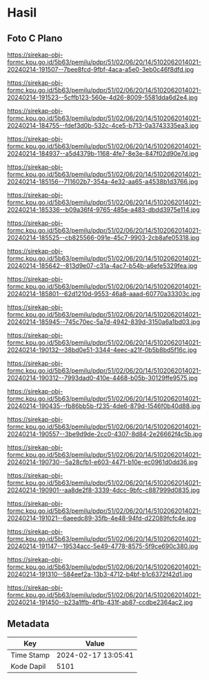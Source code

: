 # Hasil

## Foto C Plano

https://sirekap-obj-formc.kpu.go.id/5b63/pemilu/pdpr/51/02/06/20/14/5102062014021-20240214-191507--7bee8fcd-9fbf-4aca-a5e0-3eb0c46f8dfd.jpg

https://sirekap-obj-formc.kpu.go.id/5b63/pemilu/pdpr/51/02/06/20/14/5102062014021-20240214-191523--5cffb123-560e-4d26-8009-5581dda6d2e4.jpg

https://sirekap-obj-formc.kpu.go.id/5b63/pemilu/pdpr/51/02/06/20/14/5102062014021-20240214-184755--fdef3d0b-532c-4ce5-b713-0a3743335ea3.jpg

https://sirekap-obj-formc.kpu.go.id/5b63/pemilu/pdpr/51/02/06/20/14/5102062014021-20240214-184937--a5d4379b-1168-4fe7-8e3e-847f02d90e7d.jpg

https://sirekap-obj-formc.kpu.go.id/5b63/pemilu/pdpr/51/02/06/20/14/5102062014021-20240214-185156--711602b7-354a-4e32-aa65-a4538b1d3766.jpg

https://sirekap-obj-formc.kpu.go.id/5b63/pemilu/pdpr/51/02/06/20/14/5102062014021-20240214-185336--b09a36f4-9765-485e-a483-dbdd3975e114.jpg

https://sirekap-obj-formc.kpu.go.id/5b63/pemilu/pdpr/51/02/06/20/14/5102062014021-20240214-185525--cb825566-091e-45c7-9903-2cb8afe05318.jpg

https://sirekap-obj-formc.kpu.go.id/5b63/pemilu/pdpr/51/02/06/20/14/5102062014021-20240214-185642--813d9e07-c31a-4ac7-b54b-a6efe5329fea.jpg

https://sirekap-obj-formc.kpu.go.id/5b63/pemilu/pdpr/51/02/06/20/14/5102062014021-20240214-185801--62d1210d-9553-46a8-aaad-60770a33303c.jpg

https://sirekap-obj-formc.kpu.go.id/5b63/pemilu/pdpr/51/02/06/20/14/5102062014021-20240214-185945--745c70ec-5a7d-4942-839d-3150a6a1bd03.jpg

https://sirekap-obj-formc.kpu.go.id/5b63/pemilu/pdpr/51/02/06/20/14/5102062014021-20240214-190132--38bd0e51-3344-4eec-a21f-0b5b8bd5f16c.jpg

https://sirekap-obj-formc.kpu.go.id/5b63/pemilu/pdpr/51/02/06/20/14/5102062014021-20240214-190312--7993dad0-410e-4468-b05b-30129ffe9575.jpg

https://sirekap-obj-formc.kpu.go.id/5b63/pemilu/pdpr/51/02/06/20/14/5102062014021-20240214-190435--fb86bb5b-f235-4de6-879d-1546f0b40d88.jpg

https://sirekap-obj-formc.kpu.go.id/5b63/pemilu/pdpr/51/02/06/20/14/5102062014021-20240214-190557--3be9d9de-2cc0-4307-8d84-2e26662f4c5b.jpg

https://sirekap-obj-formc.kpu.go.id/5b63/pemilu/pdpr/51/02/06/20/14/5102062014021-20240214-190730--5a28cfb1-e603-4471-b10e-ec0961d0dd36.jpg

https://sirekap-obj-formc.kpu.go.id/5b63/pemilu/pdpr/51/02/06/20/14/5102062014021-20240214-190901--aa8de2f8-3339-4dcc-9bfc-c887999d0835.jpg

https://sirekap-obj-formc.kpu.go.id/5b63/pemilu/pdpr/51/02/06/20/14/5102062014021-20240214-191021--6aeedc89-35fb-4e48-94fd-d22089fcfc4e.jpg

https://sirekap-obj-formc.kpu.go.id/5b63/pemilu/pdpr/51/02/06/20/14/5102062014021-20240214-191147--19534acc-5e49-4778-8575-5f9ce690c380.jpg

https://sirekap-obj-formc.kpu.go.id/5b63/pemilu/pdpr/51/02/06/20/14/5102062014021-20240214-191310--584eef2a-13b3-4712-b4bf-b1c6372f42d1.jpg

https://sirekap-obj-formc.kpu.go.id/5b63/pemilu/pdpr/51/02/06/20/14/5102062014021-20240214-191450--b23a1ffb-4f1b-431f-ab87-ccdbe2364ac2.jpg


## Metadata

| Key        | Value               |
| ---------- | ------------------- |
| Time Stamp | 2024-02-17 13:05:41 |
| Kode Dapil | 5101                |



